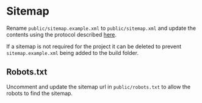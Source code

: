 # Sitemap
Rename `public/sitemap.example.xml` to `public/sitemap.xml` and update the contents using the protocol described [here](https://www.sitemaps.org/protocol.html).

If a sitemap is not required for the project it can be deleted to prevent `sitemap.example.xml` being added to the build folder.

## Robots.txt
Uncomment and update the sitemap url in `public/robots.txt` to allow the robots to find the sitemap.
